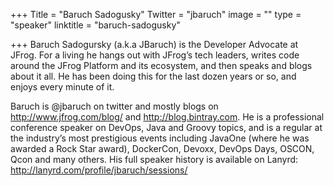 +++
Title = "Baruch Sadogusky"
Twitter = "jbaruch"
image = ""
type = "speaker"
linktitle = "baruch-sadogusky"

+++
Baruch Sadogursky (a.k.a JBaruch) is the Developer Advocate at JFrog. For a living he hangs out with JFrog’s tech leaders, writes code around the JFrog Platform and its ecosystem, and then speaks and blogs about it all. He has been doing this for the last dozen years or so, and enjoys every minute of it.

Baruch is @jbaruch on twitter and mostly blogs on http://www.jfrog.com/blog/ and http://blog.bintray.com. He is a professional conference speaker on DevOps, Java and Groovy topics, and is a regular at the industry’s most prestigious events including JavaOne (where he was awarded a Rock Star award), DockerCon, Devoxx, DevOps Days, OSCON, Qcon and many others.  His full speaker history is available on Lanyrd: http://lanyrd.com/profile/jbaruch/sessions/
